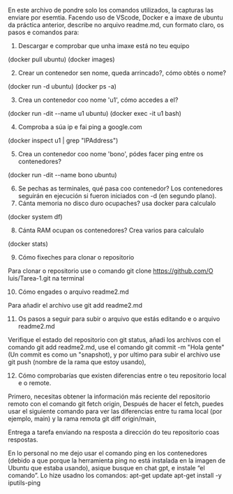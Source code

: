 En este archivo de pondre solo los comandos utilizados, la capturas las enviare por esemtia.
Facendo uso de VScode, Docker e a imaxe de ubuntu da práctica anterior, describe no arquivo readme.md, cun formato claro, os pasos e comandos para:
1. Descargar e comprobar que unha imaxe está no teu equipo

(docker pull ubuntu)
(docker images)

2. Crear un contenedor sen nome, queda arrincado?, cómo obtés o nome?

(docker run -d ubuntu)
(docker ps -a)

3. Crea un contenedor coo nome 'u1', cómo accedes a el?

(docker run -dit --name u1 ubuntu)
(docker exec -it u1 bash)

4. Comproba a súa ip e fai ping a google.com

(docker inspect u1 | grep "IPAddress")

5. Crea un contenedor coo nome 'bono', pódes facer ping entre os contenedores?

(docker run -dit --name bono ubuntu)

6. Se pechas as terminales, qué pasa coo contenedor?
Los contenedores seguirán en ejecución si fueron iniciados con -d (en segundo plano).
7. Cánta memoria no disco duro ocupaches? usa docker para calculalo

(docker system df)

8. Cánta RAM ocupan os contenedores? Crea varios para calculalo

(docker stats)

9. Cómo fixeches para clonar o repositorio

Para clonar o repositorio use o comando git clone https://github.com/O luis/Tarea-1.git na terminal

10. Cómo engades o arquivo readme2.md

Para añadir el archivo use git add readme2.md

11. Os pasos a seguir para subir o arquivo que estás editando e o arquivo readme2.md

Verifique el estado del repositorio con git status, añadi los archivos con el comando git add readme2.md, use el comando git commit -m "Hola gente"(Un commit es como un "snapshot), y por ultimo para subir el archivo use git push  (nombre de la rama que estoy usando), 

12. Cómo comprobarías que existen diferencias entre o teu repositorio local e o remote.

Primero, necesitas obtener la información más reciente del repositorio remoto con el comando git fetch origin, Después de hacer el fetch, puedes usar el siguiente comando para ver las diferencias entre tu rama local (por ejemplo, main) y la rama remota git diff origin/main, 


Entrega a tarefa enviando na resposta a dirección do teu repositorio coas respostas.

En lo personal no me dejo usar el comando ping en los contenedores (debido a que porque la herramienta ping no está instalada en la imagen de Ubuntu que estaba usando), asique busque en chat gpt, e instale “el comando”. Lo hize usadno los comandos:
apt-get update
apt-get install -y iputils-ping

